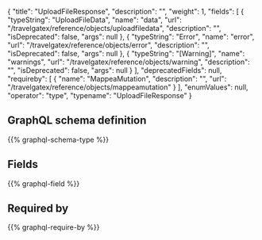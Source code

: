 {
  "title": "UploadFileResponse",
  "description": "",
  "weight": 1,
  "fields": [
    {
      "typeString": "UploadFileData",
      "name": "data",
      "url": "/travelgatex/reference/objects/uploadfiledata",
      "description": "",
      "isDeprecated": false,
      "args": null
    },
    {
      "typeString": "Error",
      "name": "error",
      "url": "/travelgatex/reference/objects/error",
      "description": "",
      "isDeprecated": false,
      "args": null
    },
    {
      "typeString": "[Warning]",
      "name": "warnings",
      "url": "/travelgatex/reference/objects/warning",
      "description": "",
      "isDeprecated": false,
      "args": null
    }
  ],
  "deprecatedFields": null,
  "requireby": [
    {
      "name": "MappeaMutation",
      "description": "",
      "url": "/travelgatex/reference/objects/mappeamutation"
    }
  ],
  "enumValues": null,
  "operator": "type",
  "typename": "UploadFileResponse"
}
## GraphQL schema definition

{{% graphql-schema-type %}}

## Fields

{{% graphql-field %}}

## Required by

{{% graphql-require-by %}}
